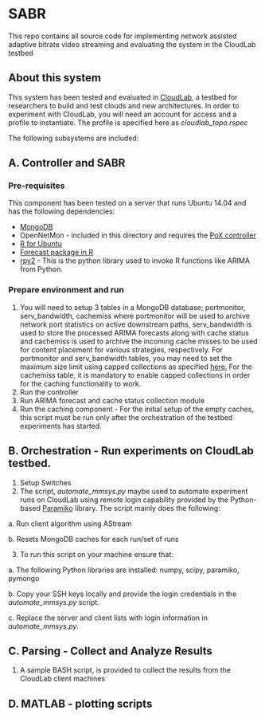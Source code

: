 # SABR
This repo contains all source code for implementing network assisted adaptive bitrate video streaming and evaluating the system in the CloudLab testbed

## About this system
This system has been tested and evaluated in [CloudLab](https://www.cloudlab.us/), a testbed for researchers to build and test clouds and new architectures.
In order to experiment with CloudLab, you will need an account for access and a profile to instantiate. The profile is specified here as <i>cloudlab_topo.rspec</i>

The following subsystems are included:

## A. Controller and SABR

### Pre-requisites
This component has been tested on a server that runs Ubuntu 14.04 and has the following dependencies:

* [MongoDB](https://docs.mongodb.com/manual/tutorial/install-mongodb-on-ubuntu/)
* OpenNetMon - included in this directory and requires the [PoX controller](https://github.com/noxrepo/pox)
* [R for Ubuntu](https://cran.r-project.org/bin/linux/ubuntu/README.html)
* [Forecast package in R](https://cran.r-project.org/web/packages/forecast/forecast.pdf)
* [rpy2](https://rpy2.readthedocs.io/en/version_2.8.x/) - This is the python library used to invoke R functions like ARIMA from Python.

### Prepare environment and run
1. You will need to setup 3 tables in a MongoDB database; portmonitor, serv_bandwidth, cachemiss where portmonitor will be used to archive network port statistics on active downstream paths, serv_bandwidth is used to store the processed ARIMA forecasts along with cache status and cachemiss is used to archive the incoming cache misses to be used for content placement for various strategies, respectively. For portmonitor and serv_bandwidth tables, you may need to set the maximum size limit using capped collections as specified [here.](https://docs.mongodb.com/manual/core/capped-collections/) For the cachemiss table, it is mandatory to enable capped collections in order for the caching functionality to work. 
2. Run the controller
3. Run ARIMA forecast and cache status collection module
4. Run the caching component - For the initial setup of the empty caches, this script must be run only after the orchestration of the testbed experiments has started.

## B. Orchestration - Run experiments on CloudLab testbed.
1. Setup Switches
2. The script, <i>automate_mmsys.py</i> maybe used to automate experiment runs on CloudLab using remote login capability provided by the Python-based [Paramiko](http://www.paramiko.org/) library. The script mainly does the following:
  
  a. Run client algorithm using AStream
  
  b. Resets MongoDB caches for each run/set of runs

3. To run this script on your machine ensure that:

  a. The following Python libraries are installed: numpy, scipy, paramiko, pymongo
  
  b. Copy your SSH keys locally and provide the login credentials in the <i>automate_mmsys.py</i> script.
  
  c. Replace the server and client lists with login information in <i>automate_mmsys.py</i>.

## C. Parsing - Collect and Analyze Results
1. A sample BASH script, is provided to collect the results from the CloudLab client machines
## D. MATLAB - plotting scripts
